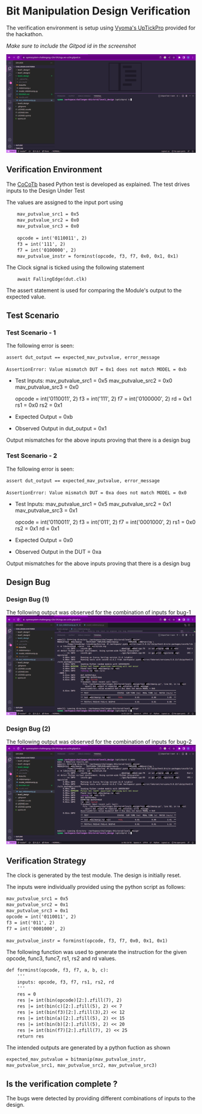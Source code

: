 # Bit Manipulation Design Verification

The verification environment is setup using [Vyoma's UpTickPro](https://vyomasystems.com) provided for the hackathon.

*Make sure to include the Gitpod id in the screenshot*

![](./screen10.png)

## Verification Environment

The [CoCoTb](https://www.cocotb.org/) based Python test is developed as explained. The test drives inputs to the Design Under Test

The values are assigned to the input port using 
```
    mav_putvalue_src1 = 0x5
    mav_putvalue_src2 = 0x0
    mav_putvalue_src3 = 0x0

    opcode = int('0110011', 2)
    f3 = int('111', 2)
    f7 = int('0100000', 2)
    mav_putvalue_instr = forminst(opcode, f3, f7, 0x0, 0x1, 0x1)
```

The Clock signal is ticked using the following statement
```
    await FallingEdge(dut.clk)
```

The assert statement is used for comparing the Module's output to the expected value.

## Test Scenario

### Test Scenario - 1
The following error is seen:
```
assert dut_output == expected_mav_putvalue, error_message

AssertionError: Value mismatch DUT = 0x1 does not match MODEL = 0xb
```

- Test Inputs:
    mav_putvalue_src1 = 0x5
    mav_putvalue_src2 = 0x0
    mav_putvalue_src3 = 0x0

    opcode = int('0110011', 2)
    f3 = int('111', 2)
    f7 = int('0100000', 2)
    rd = 0x1
    rs1 = 0x0
    rs2 = 0x1

- Expected Output = 0xb
- Observed Output in dut_output = 0x1

Output mismatches for the above inputs proving that there is a design bug

### Test Scenario - 2

The following error is seen:

```
assert dut_output == expected_mav_putvalue, error_message

AssertionError: Value mismatch DUT = 0xa does not match MODEL = 0x0
```

- Test Inputs:
    mav_putvalue_src1 = 0x5
    mav_putvalue_src2 = 0x1
    mav_putvalue_src3 = 0x1

    opcode = int('0110011', 2)
    f3 = int('011', 2)
    f7 = int('0001000', 2)
    rs1 = 0x0
    rs2 = 0x1
    rd = 0x1

- Expected Output = 0x0
- Observed Output in the DUT = 0xa

Output mismatches for the above inputs proving that there is a design bug


## Design Bug
### Design Bug (1)
The following output was observed for the combination of inputs for bug-1
![](./screen5.png)


### Design Bug (2)
The following output was observed for the combination of inputs for bug-2
![](./screen6.png)


## Verification Strategy
The clock is generated by the test module. The design is initially reset.

The inputs were individually provided using the python script as follows:

```
mav_putvalue_src1 = 0x5
mav_putvalue_src2 = 0x1
mav_putvalue_src3 = 0x1
opcode = int('0110011', 2)
f3 = int('011', 2)
f7 = int('0001000', 2)

mav_putvalue_instr = forminst(opcode, f3, f7, 0x0, 0x1, 0x1)
```

The following function was used to generate the instruction for the given opcode, func3, func7, rs1, rs2 and rd values.

```
def forminst(opcode, f3, f7, a, b, c):
    '''
    inputs: opcode, f3, f7, rs1, rs2, rd
    '''
    res = 0
    res |= int(bin(opcode)[2:].zfill(7), 2)
    res |= int(bin(c)[2:].zfill(5), 2) << 7
    res |= int(bin(f3)[2:].zfill(3),2) << 12
    res |= int(bin(a)[2:].zfill(5), 2) << 15
    res |= int(bin(b)[2:].zfill(5), 2) << 20
    res |= int(bin(f7)[2:].zfill(7), 2) << 25
    return res
```

The intended outputs are generated by a python fuction as shown
```
expected_mav_putvalue = bitmanip(mav_putvalue_instr, mav_putvalue_src1, mav_putvalue_src2, mav_putvalue_src3)
```

## Is the verification complete ?
The bugs were detected by providing different combinations of inputs to the design.